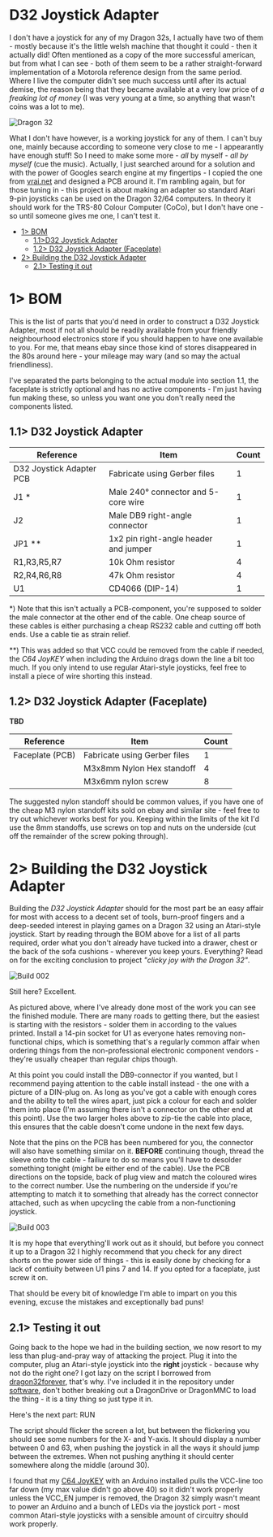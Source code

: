 # D32 Joystick Adapter
I don't have a joystick for any of my Dragon 32s, I actually have two of them - mostly because it's the little welsh machine that thought it could - then it actually did! Often mentioned as a copy of the more successful american, but from what I can see - both of them seem to be a rather straight-forward implementation of a Motorola reference design from the same period. Where I live the computer didn't see much success until after its actual demise, the reason being that they became available at a very low price of *a freaking lot of money* (I was very young at a time, so anything that wasn't coins was a lot to me).

![Dragon 32](https://github.com/tebl/D32-Joystick-Adapter/raw/main/gallery/system.jpg)

What I don't have however, is a working joystick for any of them. I can't buy one, mainly because according to someone very close to me - I appearantly have enough stuff! So I need to make some more - *all* by myself - *all by myself* (cue the music). Actually, I just searched around for a solution and with the power of Googles search engine at my fingertips - I copied the one from [vrai.net](http://vrai.net/retro/?p=112) and designed a PCB around it. I'm rambling again, but for those tuning in - this project is about making an adapter so standard Atari 9-pin joysticks can be used on the Dragon 32/64 computers. In theory it should work for the TRS-80 Colour Computer (CoCo), but I don't have one - so until someone gives me one, I can't test it.

- [1> BOM](#1-bom)
  - [1.1>D32 Joystick Adapter](#11-d32-joystick-adapter)
  - [1.2> D32 Joystick Adapter (Faceplate)](#12-d32-joystick-adapter-faceplate)
- [2> Building the D32 Joystick Adapter](#2-building-the-d32-joystick-adapter)
  - [2.1> Testing it out](#21-testing-it-out)

# 1> BOM
This is the list of parts that you'd need in order to construct a D32 Joystick Adapter, most if not all should be readily available from your friendly neighbourhood electronics store if you should happen to have one available to you. For me, that means ebay since those kind of stores disappeared in the 80s around here - your mileage may wary (and so may the actual friendliness).

I've separated the parts belonging to the actual module into section 1.1, the faceplate is strictly optional and has no active components - I'm just having fun making these, so unless you want one you don't really need the components listed.

## 1.1> D32 Joystick Adapter
| Reference                 | Item                                  | Count |
| ------------------------- | ------------------------------------- | ----- |
| D32 Joystick Adapter PCB  | Fabricate using Gerber files          |     1 |
| J1 *                      | Male 240° connector and 5-core wire   |     1 |
| J2                        | Male DB9 right-angle connector        |     1 |
| JP1 **                    | 1x2 pin right-angle header and jumper |     1 |
| R1,R3,R5,R7               | 10k Ohm resistor                      |     4 |
| R2,R4,R6,R8               | 47k Ohm resistor                      |     4 |
| U1                        | CD4066 (DIP-14)                       |     1 |

*) Note that this isn't actually a PCB-component, you're supposed to solder the male connector at the other end of the cable. One cheap source of these cables is either purchasing a cheap RS232 cable and cutting off both ends. Use a cable tie as strain relief.

**) This was added so that VCC could be removed from the cable if needed, the *C64 JoyKEY* when including the Arduino drags down the line a bit too much. If you only intend to use regular Atari-style joysticks, feel free to install a piece of wire shorting this instead.

## 1.2> D32 Joystick Adapter (Faceplate)
**TBD**

| Reference                 | Item                                  | Count |
| ------------------------- | ------------------------------------- | ----- |
| Faceplate (PCB)           | Fabricate using Gerber files          |     1 |
|                           | M3x8mm Nylon Hex standoff             |     4 |
|                           | M3x6mm nylon screw                    |     8 |

The suggested nylon standoff should be common values, if you have one of the cheap M3 nylon standoff kits sold on ebay and similar site - feel free to try out whichever works best for you. Keeping within the limits of the kit I'd use the 8mm standoffs, use screws on top and nuts on the underside (cut off the remainder of the screw poking through).

# 2> Building the D32 Joystick Adapter
Building the *D32 Joystick Adapter* should for the most part be an easy affair for most with access to a decent set of tools, burn-proof fingers and a deep-seeded interest in playing games on a Dragon 32 using an Atari-style joystick. Start by reading through the BOM above for a list of all parts required, order what you don't already have tucked into a drawer, chest or the back of the sofa cushions - wherever you keep yours. Everything? Read on for the exciting conclusion to project *"clicky joy with the Dragon 32"*.

![Build 002](https://github.com/tebl/D32-Joystick-Adapter/raw/main/gallery/build_002.jpg)

Still here? Excellent.

As pictured above, where I've already done most of the work you can see the finished module. There are many roads to getting there, but the easiest is starting with the resistors - solder them in according to the values printed. Install a 14-pin socket for U1 as everyone hates removing non-functional chips, which is something that's a regularly common affair when ordering things from the non-professional electronic component vendors - they're usually cheaper than regular chips though.

At this point you could install the DB9-connector if you wanted, but I recommend paying attention to the cable install instead - the one with a picture of a DIN-plug on. As long as you've got a cable with enough cores and the ability to tell the wires apart, just pick a colour for each and solder them into place (I'm assuming there isn't a connector on the other end at this point). Use the two larger holes above to zip-tie the cable into place, this ensures that the cable doesn't come undone in the next few days.

Note that the pins on the PCB has been numbered for you, the connector will also have something similar on it. **BEFORE** continuing though, thread the sleeve onto the cable - failiure to do so means you'll have to desolder something tonight (might be either end of the cable). Use the PCB directions on the topside, back of plug view and match the coloured wires to the correct number. Use the numbering on the underside if you're attempting to match it to something that already has the correct connector attached, such as when upcycling the cable from a non-functioning joystick.

![Build 003](https://github.com/tebl/D32-Joystick-Adapter/raw/main/gallery/build_003.jpg)

It is my hope that everything'll work out as it should, but before you connect it up to a Dragon 32 I highly recommend that you check for any direct shorts on the power side of things - this is easily done by checking for a lack of contiuity between U1 pins 7 and 14. If you opted for a faceplate, just screw it on.

That should be every bit of knowledge I'm able to impart on you this evening, excuse the mistakes and exceptionally bad puns!

## 2.1> Testing it out
Going back to the hope we had in the building section, we now resort to my less than plug-and-pray way of attacking the project. Plug it into the computer, plug an Atari-style joystick into the **right** joystick - because why not do the right one? I got lazy on the script I borrowed from [dragon32forever](https://dragon32forever.wordpress.com/dragon-bytes/joysticks/), that's why. I've included it in the repository under [software](https://github.com/tebl/D32-Joystick-Adapter/tree/main/software), don't bother breaking out a DragonDrive or DragonMMC to load the thing - it is a tiny thing so just type it in.

Here's the next part: RUN

The script should flicker the screen a lot, but between the flickering you should see some numbers for the X- and Y-axis. It should display a number between 0 and 63, when pushing the joystick in all the ways it should jump between the extremes. When not pushing anything it should center somewhere along the middle (around 30).

I found that my [C64 JoyKEY](https://github.com/tebl/C64-JoyKEY) with an Arduino installed pulls the VCC-line too far down (my max value didn't go above 40) so it didn't work properly unless the VCC_EN jumper is removed, the Dragon 32 simply wasn't meant to power an Arduino and a bunch of LEDs via the joystick port - most common Atari-style joysticks with a sensible amount of circuitry should work properly.